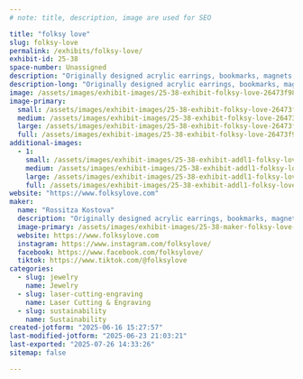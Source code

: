 ```yaml
---
# note: title, description, image are used for SEO

title: "folksy love"
slug: folksy-love
permalink: /exhibits/folksy-love/
exhibit-id: 25-38
space-number: Unassigned
description: "Originally designed acrylic earrings, bookmarks, magnets and hairclaws all made in Orlando."
description-long: "Originally designed acrylic earrings, bookmarks, magnets and hairclaws exhibited in a vintage mini Japanese kei truck. Every piece of jewelry is handmade right here in Orlando."
image: /assets/images/exhibit-images/25-38-exhibit-folksy-love-26473f98-3acd-446e-b037-93f9c6eca146-large.jpeg
image-primary: 
  small: /assets/images/exhibit-images/25-38-exhibit-folksy-love-26473f98-3acd-446e-b037-93f9c6eca146-small.jpeg
  medium: /assets/images/exhibit-images/25-38-exhibit-folksy-love-26473f98-3acd-446e-b037-93f9c6eca146-medium.jpeg
  large: /assets/images/exhibit-images/25-38-exhibit-folksy-love-26473f98-3acd-446e-b037-93f9c6eca146-large.jpeg
  full: /assets/images/exhibit-images/25-38-exhibit-folksy-love-26473f98-3acd-446e-b037-93f9c6eca146-full.jpeg
additional-images: 
  - 1:
    small: /assets/images/exhibit-images/25-38-exhibit-addl1-folksy-love-screen-shot-2025-06-16-at-3-24-47-pm-small.png
    medium: /assets/images/exhibit-images/25-38-exhibit-addl1-folksy-love-screen-shot-2025-06-16-at-3-24-47-pm-medium.png
    large: /assets/images/exhibit-images/25-38-exhibit-addl1-folksy-love-screen-shot-2025-06-16-at-3-24-47-pm-large.png
    full: /assets/images/exhibit-images/25-38-exhibit-addl1-folksy-love-screen-shot-2025-06-16-at-3-24-47-pm-full.png
website: "https://www.folksylove.com"
maker: 
  name: "Rossitza Kostova"
  description: "Originally designed acrylic earrings, bookmarks, magnets and hairclaws exhibited in a vintage mini Japanese kei truck."
  image-primary: /assets/images/exhibit-images/25-38-maker-folksy-love-48f0909e-8b6e-4bce-ac4c-adce982b3a99-medium.jpeg
  website: https://www.folksylove.com
  instagram: https://www.instagram.com/folksylove/
  facebook: https://www.facebook.com/folksylove/
  tiktok: https://www.tiktok.com/@folksylove
categories: 
  - slug: jewelry
    name: Jewelry
  - slug: laser-cutting-engraving
    name: Laser Cutting & Engraving
  - slug: sustainability
    name: Sustainability
created-jotform: "2025-06-16 15:27:57"
last-modified-jotform: "2025-06-23 21:03:21"
last-exported: "2025-07-26 14:33:26"
sitemap: false

---
```

